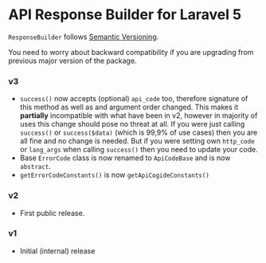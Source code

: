 # API Response Builder for Laravel 5 #

 `ResponseBuilder` follows [Semantic Versioning](http://semver.org/).

 You need to worry about backward compatibility if you are upgrading from previous major version of the package.

### v3 ###

 * `success()` now accepts (optional) `api_code` too, therefore signature of this method as well as and argument
 order changed. This makes it **partially** incompatible with what have been in v2, however in majority of uses
 this change should pose no threat at all. If you were just calling `success()` or `success($data)` (which is 
 99,9% of use cases) then you are all fine and no change is needed. But if you were setting own 
 `http_code` or `lang_args` when calling `success()` then you need to update your code. 
 * Base `ErrorCode` class is now renamed to `ApiCodeBase` and is now `abstract`.
 * `getErrorCodeConstants()` is now `getApiCogideConstants()`

### v2 ###

 * First public release.

### v1 ###

 * Initial (internal) release
